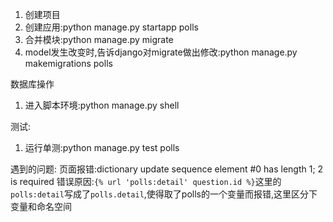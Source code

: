 
1. 创建项目
2. 创建应用:python manage.py startapp polls
3. 合并模块:python manage.py migrate
4. model发生改变时,告诉django对migrate做出修改:python manage.py makemigrations polls

数据库操作
1. 进入脚本环境:python manage.py shell

测试:
1. 运行单测:python manage.py test polls


遇到的问题:
页面报错:dictionary update sequence element #0 has length 1; 2 is required
错误原因:`{% url 'polls:detail' question.id %}`这里的`polls:detail`写成了`polls.detail`,使得取了polls的一个变量而报错,这里区分下变量和命名空间
